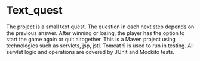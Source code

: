 # Text_quest

The project is a small text quest. The question in each next step depends on the previous answer. After winning or losing, the player has the option to start the game again or quit altogether. This is a Maven project using technologies such as servlets, jsp, jstl.
Tomcat 9 is used to run in testing. All servlet logic and operations are covered by JUnit and Mockito tests.
